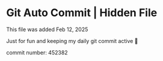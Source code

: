 # Git Auto Commit | Hidden File

This file was added Feb 12, 2025

Just for fun and keeping my daily git commit active 🤪

commit number: 452382
